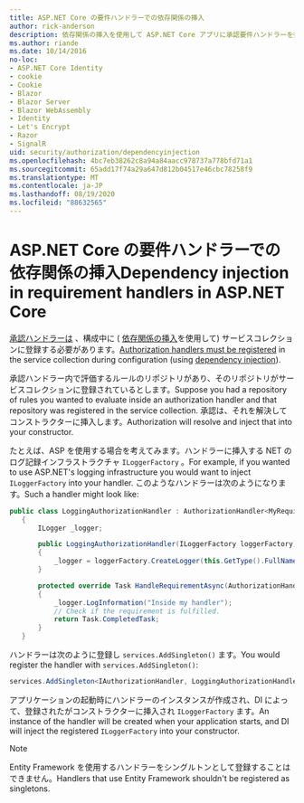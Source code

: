```yaml
---
title: ASP.NET Core の要件ハンドラーでの依存関係の挿入
author: rick-anderson
description: 依存関係の挿入を使用して ASP.NET Core アプリに承認要件ハンドラーを挿入する方法について説明します。
ms.author: riande
ms.date: 10/14/2016
no-loc:
- ASP.NET Core Identity
- cookie
- Cookie
- Blazor
- Blazor Server
- Blazor WebAssembly
- Identity
- Let's Encrypt
- Razor
- SignalR
uid: security/authorization/dependencyinjection
ms.openlocfilehash: 4bc7eb38262c8a94a84aacc978737a778bfd71a1
ms.sourcegitcommit: 65add17f74a29a647d812b04517e46cbc78258f9
ms.translationtype: MT
ms.contentlocale: ja-JP
ms.lasthandoff: 08/19/2020
ms.locfileid: "88632565"
---
```

# <a name="dependency-injection-in-requirement-handlers-in-aspnet-core"></a><span data-ttu-id="c978d-103">ASP.NET Core の要件ハンドラーでの依存関係の挿入</span><span class="sxs-lookup"><span data-stu-id="c978d-103">Dependency injection in requirement handlers in ASP.NET Core</span></span>

<a name="security-authorization-di"></a>

<span data-ttu-id="c978d-104">[承認ハンドラーは](xref:security/authorization/policies#handler-registration) 、構成中に ( [依存関係の挿入](xref:fundamentals/dependency-injection)を使用して) サービスコレクションに登録する必要があります。</span><span class="sxs-lookup"><span data-stu-id="c978d-104">[Authorization handlers must be registered](xref:security/authorization/policies#handler-registration) in the service collection during configuration (using [dependency injection](xref:fundamentals/dependency-injection)).</span></span>

<span data-ttu-id="c978d-105">承認ハンドラー内で評価するルールのリポジトリがあり、そのリポジトリがサービスコレクションに登録されているとします。</span><span class="sxs-lookup"><span data-stu-id="c978d-105">Suppose you had a repository of rules you wanted to evaluate inside an authorization handler and that repository was registered in the service collection.</span></span> <span data-ttu-id="c978d-106">承認は、それを解決してコンストラクターに挿入します。</span><span class="sxs-lookup"><span data-stu-id="c978d-106">Authorization will resolve and inject that into your constructor.</span></span>

<span data-ttu-id="c978d-107">たとえば、ASP を使用する場合を考えてみます。ハンドラーに挿入する NET のログ記録インフラストラクチャ `ILoggerFactory` 。</span><span class="sxs-lookup"><span data-stu-id="c978d-107">For example, if you wanted to use ASP.NET's logging infrastructure you would want to inject `ILoggerFactory` into your handler.</span></span> <span data-ttu-id="c978d-108">このようなハンドラーは次のようになります。</span><span class="sxs-lookup"><span data-stu-id="c978d-108">Such a handler might look like:</span></span>

```csharp
public class LoggingAuthorizationHandler : AuthorizationHandler<MyRequirement>
   {
       ILogger _logger;

       public LoggingAuthorizationHandler(ILoggerFactory loggerFactory)
       {
           _logger = loggerFactory.CreateLogger(this.GetType().FullName);
       }

       protected override Task HandleRequirementAsync(AuthorizationHandlerContext context, MyRequirement requirement)
       {
           _logger.LogInformation("Inside my handler");
           // Check if the requirement is fulfilled.
           return Task.CompletedTask;
       }
   }
   ```

<span data-ttu-id="c978d-109">ハンドラーは次のように登録し `services.AddSingleton()` ます。</span><span class="sxs-lookup"><span data-stu-id="c978d-109">You would register the handler with `services.AddSingleton()`:</span></span>

```csharp
services.AddSingleton<IAuthorizationHandler, LoggingAuthorizationHandler>();
```

<span data-ttu-id="c978d-110">アプリケーションの起動時にハンドラーのインスタンスが作成され、DI によって、登録されたがコンストラクターに挿入され `ILoggerFactory` ます。</span><span class="sxs-lookup"><span data-stu-id="c978d-110">An instance of the handler will be created when your application starts, and DI will inject the registered `ILoggerFactory` into your constructor.</span></span>

> [!NOTE]
> <span data-ttu-id="c978d-111">Entity Framework を使用するハンドラーをシングルトンとして登録することはできません。</span><span class="sxs-lookup"><span data-stu-id="c978d-111">Handlers that use Entity Framework shouldn't be registered as singletons.</span></span>
